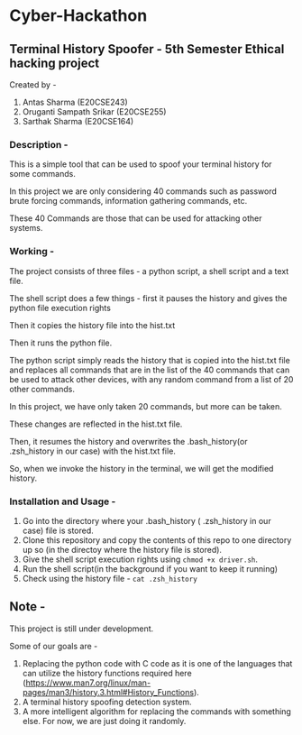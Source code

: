 # Cyber-Hackathon
## Terminal History Spoofer  - 5th Semester Ethical hacking project 

Created by - 

1. Antas Sharma (E20CSE243)
2. Oruganti Sampath Srikar (E20CSE255)
3. Sarthak Sharma (E20CSE164)

### Description - 

This is a simple tool that can be used to spoof your terminal history for some commands.

In this project we are only considering 40 commands such as password brute forcing commands, information gathering commands, etc. 

These 40 Commands are those that can be used for attacking other systems.

### Working - 

The project consists of three files - a python script, a shell script and a text file.

The shell script does a few things - first it pauses the history and gives the python file execution rights 

Then it copies the history file into the hist.txt

Then it runs the python file.

The python script simply reads the history that is copied into the hist.txt file and replaces all commands that are in the list of the 40 commands that can be used to attack 
other devices, with any random command from a list of 20 other commands. 

In this project, we have only taken 20 commands, but more can be taken.

These changes are reflected in the hist.txt file.

Then, it resumes the history and overwrites the .bash_history(or .zsh_history in our case) with the hist.txt file.

So, when we invoke the history in the terminal, we will get the modified history.

### Installation and Usage -

1. Go into the directory where your .bash_history ( .zsh_history in our case) file is stored.
2. Clone this repository and copy the contents of this repo to one directory up so (in the directoy where the history file is stored).
3. Give the shell script execution rights using ```chmod +x driver.sh```.
4. Run the shell script(in the background if you want to keep it running)
5. Check using the history file - ```cat .zsh_history```

## Note - 

This project is still under development.

Some of our goals are - 

1. Replacing the python code with C code as it is one of the languages that can utilize the history functions required here (https://www.man7.org/linux/man-pages/man3/history.3.html#History_Functions).
2. A terminal history spoofing detection system.
3. A more intelligent algorithm for replacing the commands with something else. For now, we are just doing it randomly.
